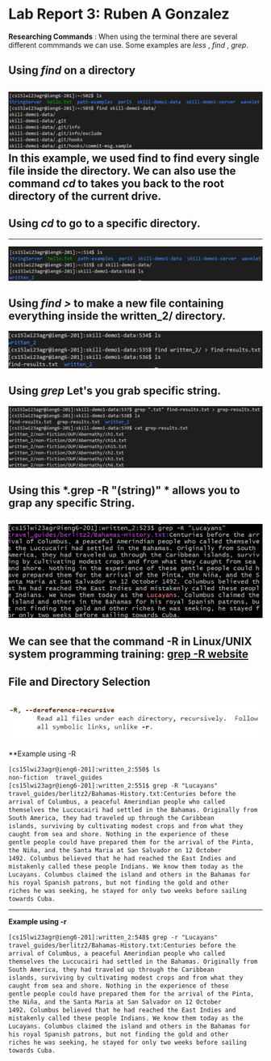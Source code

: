 # Lab Report 3: Ruben A Gonzalez
**Researching Commands** : When using the terminal there are several different commmands we can use. Some examples are *less* , *find* , *grep*.
## Using *find* on a directory
![Image](find.png)
In this example, we used find to find every single file inside the directory.
We can also use the command *cd* to takes you back to the root directory of the current drive.
---
## Using *cd* to go to a specific directory.
---
![Image](cd.png)
## Using *find >* to make a new file containing everything inside the written_2/ directory.
![Image](written.png)
## Using *grep* Let's you grab specific string.
![Image](grep.png)
## Using this *.grep -R "(string)" * allows you to grap any specific String.
![Image](grep-r.png)
---
We can see that the command -R in Linux/UNIX system programming training: 
[grep -R website](https://man7.org/linux/man-pages/man1/grep.1.html)
---
**File and Directory Selection**
---
![Image](-R.png)
---
**Example using -R
```
[cs15lwi23agr@ieng6-201]:written_2:550$ ls
non-fiction  travel_guides
[cs15lwi23agr@ieng6-201]:written_2:551$ grep -R "Lucayans"
travel_guides/berlitz2/Bahamas-History.txt:Centuries before the arrival of Columbus, a peaceful Amerindian people who called 
themselves the Luccucairi had settled in the Bahamas. Originally from South America, they had traveled up through the Caribbean
islands, surviving by cultivating modest crops and from what they caught from sea and shore. Nothing in the experience of these 
gentle people could have prepared them for the arrival of the Pinta, the Niña, and the Santa Maria at San Salvador on 12 October 
1492. Columbus believed that he had reached the East Indies and mistakenly called these people Indians. We know them today as the
Lucayans. Columbus claimed the island and others in the Bahamas for his royal Spanish patrons, but not finding the gold and other 
riches he was seeking, he stayed for only two weeks before sailing towards Cuba.

```
---
**Example using -r**
```
[cs15lwi23agr@ieng6-201]:written_2:548$ grep -r "Lucayans"
travel_guides/berlitz2/Bahamas-History.txt:Centuries before the arrival of Columbus, a peaceful Amerindian people who called 
themselves the Luccucairi had settled in the Bahamas. Originally from South America, they had traveled up through the Caribbean 
islands, surviving by cultivating modest crops and from what they caught from sea and shore. Nothing in the experience of these 
gentle people could have prepared them for the arrival of the Pinta, the Niña, and the Santa Maria at San Salvador on 12 October 
1492. Columbus believed that he had reached the East Indies and mistakenly called these people Indians. We know them today as the 
Lucayans. Columbus claimed the island and others in the Bahamas for his royal Spanish patrons, but not finding the gold and other 
riches he was seeking, he stayed for only two weeks before sailing towards Cuba.
```

